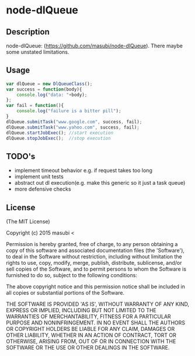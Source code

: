 node-dlQueue
============

## Description

node-dlQueue: (https://github.com/masubi/node-dlQueue).  There maybe some 
unstated limitations.

## Usage
```javascript
var dlQueue = new DlQueueClass();
var success = function(body){
    console.log("data: "+body);
};
var fail = function(){
    console.log("failure is a bitter pill"); 
}
dlQueue.submitTask("www.google.com", success, fail);
dlQueue.submitTask("www.yahoo.com", success, fail);
dlQueue.startJobExec(); //start execution
dlQueue.stopJobExec();  //stop execution
```

## TODO's
*  implement timeout behavior e.g.  if request takes too long
*  implement unit tests
*  abstract out dl execution(e.g.  make this generic so it just a task queue)
*  more defensive checks


## License 

(The MIT License)

Copyright (c) 2015 masubi &lt;

Permission is hereby granted, free of charge, to any person obtaining
a copy of this software and associated documentation files (the
'Software'), to deal in the Software without restriction, including
without limitation the rights to use, copy, modify, merge, publish,
distribute, sublicense, and/or sell copies of the Software, and to
permit persons to whom the Software is furnished to do so, subject to
the following conditions:

The above copyright notice and this permission notice shall be
included in all copies or substantial portions of the Software.

THE SOFTWARE IS PROVIDED 'AS IS', WITHOUT WARRANTY OF ANY KIND,
EXPRESS OR IMPLIED, INCLUDING BUT NOT LIMITED TO THE WARRANTIES OF
MERCHANTABILITY, FITNESS FOR A PARTICULAR PURPOSE AND NONINFRINGEMENT.
IN NO EVENT SHALL THE AUTHORS OR COPYRIGHT HOLDERS BE LIABLE FOR ANY
CLAIM, DAMAGES OR OTHER LIABILITY, WHETHER IN AN ACTION OF CONTRACT,
TORT OR OTHERWISE, ARISING FROM, OUT OF OR IN CONNECTION WITH THE
SOFTWARE OR THE USE OR OTHER DEALINGS IN THE SOFTWARE.

